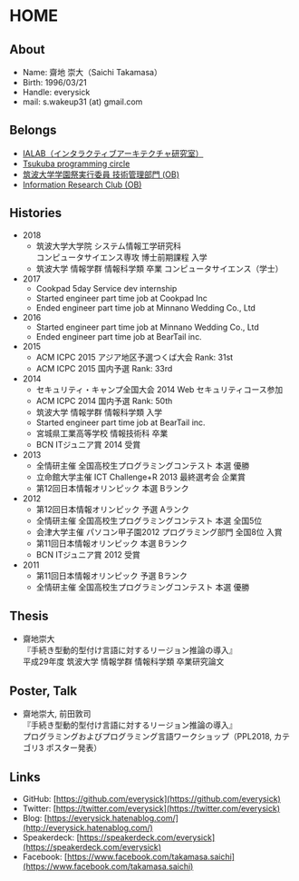 # HOME

## About
- Name: 齋地 崇大（Saichi Takamasa）
- Birth: 1996/03/21
- Handle: everysick
- mail: s.wakeup31 (at) gmail.com

## Belongs

- [IALAB（インタラクティブアーキテクチャ研究室）](https://www.ialab.cs.tsukuba.ac.jp/)
- [Tsukuba programming circle](http://conclave.cs.tsukuba.ac.jp/tpc/)
- [筑波大学学園祭実行委員 技術管理部門 (OB)](http://www.sohosai.tsukuba.ac.jp/)
- [Information Research Club (OB)](http://www.irc.hira-tech.net/)

## Histories

- 2018
  - 筑波大学大学院 システム情報工学研究科 <br> コンピュータサイエンス専攻 博士前期課程 入学
  - 筑波大学 情報学群 情報科学類 卒業 コンピュータサイエンス（学士）
- 2017
  - Cookpad 5day Service dev internship
  - Started engineer part time job at Cookpad Inc
  - Ended engineer part time job at Minnano Wedding Co., Ltd
- 2016
  - Started engineer part time job at Minnano Wedding Co., Ltd
  - Ended engineer part time job at BearTail inc.
- 2015
  - ACM ICPC 2015 アジア地区予選つくば大会 Rank: 31st
  - ACM ICPC 2015 国内予選 Rank: 33rd
- 2014
  - セキュリティ・キャンプ全国大会 2014 Web セキュリティコース参加
  - ACM ICPC 2014 国内予選 Rank: 50th
  - 筑波大学 情報学群 情報科学類 入学
  - Started engineer part time job at BearTail inc.
  - 宮城県工業高等学校 情報技術科 卒業
  - BCN ITジュニア賞 2014 受賞
- 2013
  - 全情研主催 全国高校生プログラミングコンテスト 本選 優勝
  - 立命館大学主催 ICT Challenge+R 2013 最終選考会 企業賞
  - 第12回日本情報オリンピック 本選 Bランク
- 2012
  - 第12回日本情報オリンピック 予選 Aランク
  - 全情研主催 全国高校生プログラミングコンテスト 本選 全国5位
  - 会津大学主催 パソコン甲子園2012 プログラミング部門 全国8位 入賞
  - 第11回日本情報オリンピック 本選 Bランク
  - BCN ITジュニア賞 2012 受賞
- 2011
  - 第11回日本情報オリンピック 予選 Bランク
  - 全情研主催 全国高校生プログラミングコンテスト 本選 優勝

## Thesis

- 齋地崇大<br>
  『手続き型動的型付け言語に対するリージョン推論の導入』<br>
  平成29年度 筑波大学 情報学群 情報科学類 卒業研究論文

## Poster, Talk

- 齋地崇大, 前田敦司<br>
  『手続き型動的型付け言語に対するリージョン推論の導入』<br>
  プログラミングおよびプログラミング言語ワークショップ（PPL2018, カテゴリ3 ポスター発表）

## Links

- GitHub: [https://github.com/everysick](https://github.com/everysick)
- Twitter: [https://twitter.com/everysick](https://twitter.com/everysick)
- Blog: [https://everysick.hatenablog.com/](http://everysick.hatenablog.com/)
- Speakerdeck: [https://speakerdeck.com/everysick](https://speakerdeck.com/everysick)
- Facebook: [https://www.facebook.com/takamasa.saichi](https://www.facebook.com/takamasa.saichi)
